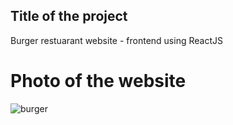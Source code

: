 ## Title of the project
Burger restuarant website - frontend using ReactJS

# Photo of the website
![burger](https://github.com/LakshmiFarkas/react-project/assets/133769026/7db95ab8-3541-4d4a-bcd5-3ff9ef14a1aa)
